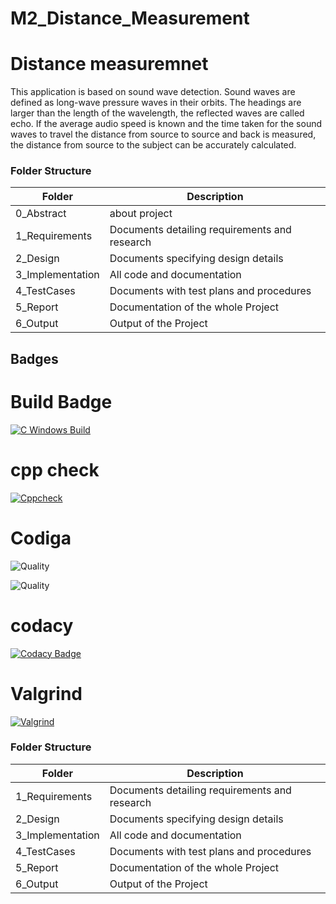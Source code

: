 # M2_Distance_Measurement

# Distance measuremnet 
This application is based on sound wave detection. Sound waves are defined as long-wave pressure waves in their orbits. The headings are larger than the length of the wavelength, the reflected waves are called echo. If the average audio speed is known and the time taken for the sound waves to travel the distance from source to source and back is measured, the distance from source to the subject can be accurately calculated.
### Folder Structure
| Folder | Description |
| ----- | ----- |
|0_Abstract|about project|
| 1_Requirements | Documents detailing requirements and  research |
| 2_Design | Documents specifying design details |
| 3_Implementation | All code and documentation |
| 4_TestCases | Documents with test plans and procedures |
| 5_Report | Documentation of the whole Project |
| 6_Output | Output of the Project |


## Badges

# Build Badge
[![C Windows Build](https://github.com/akkivanguu/M2_Distance_Measurement/actions/workflows/build1.yml/badge.svg)](https://github.com/akkivanguu/M2_Distance_Measurement/actions/workflows/build1.yml)
# cpp check
[![Cppcheck](https://github.com/akkivanguu/M2_Distance_Measurement/actions/workflows/c-cpp.yml/badge.svg)](https://github.com/akkivanguu/M2_Distance_Measurement/actions/workflows/c-cpp.yml)
# Codiga
![Quality](https://api.codiga.io/project/32998/score/svg)

![Quality](https://api.codiga.io/project/32998/status/svg)
# codacy
[![Codacy Badge](https://app.codacy.com/project/badge/Grade/8c11b1d6e21440adb51c1a22f13ee583)](https://www.codacy.com/gh/akkivanguu/M2_Distance_Measurement/dashboard?utm_source=github.com&amp;utm_medium=referral&amp;utm_content=akkivanguu/M2_Distance_Measurement&amp;utm_campaign=Badge_Grade)

# Valgrind
[![Valgrind](https://github.com/akkivanguu/M2_Distance_Measurement/actions/workflows/valgrind.yml/badge.svg)](https://github.com/akkivanguu/M2_Distance_Measurement/actions/workflows/valgrind.yml)

### Folder Structure
| Folder | Description |
| ----- | ----- |
| 1_Requirements | Documents detailing requirements and  research |
| 2_Design | Documents specifying design details |
| 3_Implementation | All code and documentation |
| 4_TestCases | Documents with test plans and procedures |
| 5_Report | Documentation of the whole Project |
| 6_Output| Output of the Project |
